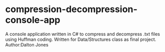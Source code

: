 # compression-decompression-console-app
A console application written in C# to compress and decompress .txt files using Huffman coding. Written for Data/Structures class as final project.
Author:Dalton Jones
